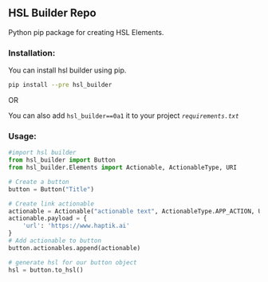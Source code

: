 ## HSL Builder Repo

Python pip package for creating HSL Elements.

### Installation:

You can install hsl builder using pip.
```sh
pip install --pre hsl_builder
```
OR

You can also add `hsl_builder==0a1` it to your project _`requirements.txt`_
### Usage:
```python
#import hsl builder
from hsl_builder import Button
from hsl_builder.Elements import Actionable, ActionableType, URI

# Create a button
button = Button("Title")

# Create link actionable
actionable = Actionable("actionable text", ActionableType.APP_ACTION, URI.LINK)
actionable.payload = {
    'url': 'https://www.haptik.ai'
}
# Add actionable to button
button.actionables.append(actionable)

# generate hsl for our button object
hsl = button.to_hsl()
```